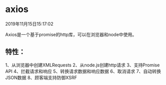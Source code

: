 # axios

2019年11月15日15:17:02

Axios是一个基于promise的http库，可以在浏览器和node中使用。

## 特性：

1、从浏览器中创建XMLRequests
2、从node.js创建http请求
3、支持Promise API
4、拦截请求和响应
5、转换请求数据和响应数据
6、取消请求
7、自动转换JSON数据
8、顾客端支持防御XSRF
